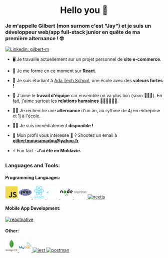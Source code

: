 <h1 align="center">Hello you 🤗</h1>

<h3>Je m'appelle Gilbert (mon surnom c'est "Jay") et je suis un développeur web/app full-stack junior en quête de ma première alternance ! 🤓</h3>

[![Linkedin: gilbert-m](https://img.shields.io/badge/-GilbertM-blue?style=flat-square&logo=Linkedin&logoColor=white&link=https://www.linkedin.com/in/gilbert-m-598a0b2b1)](https://www.linkedin.com/in/gilbert-m-598a0b2b1)

- 🖥️ Je travaille actuellement sur un projet personnel de **site e-commerce**.

- 🌱 Je me forme en ce moment sur **React**.

- 🦉 Je suis étudiant à [Ada Tech School](https://adatechschool.fr/), une école avec des __valeurs fortes !__

- 🙏 J'aime le __travail d'équipe__ car ensemble on va plus loin (sooo 🧀🧀🧀). En fait, j'aime surtout les __relations humaines__ 👯‍♂️👯‍♀️👯‍♂️.

- 👨‍💻 Je recherche une __alternance__ d'un an, au rythme de 4j en entreprise et 1j à l'école.

- 🙋‍♂️ Je suis immédiatement __disponible !__

- 🎯 Mon profil vous intéresse 🤗 ? Shootez un email à **[gilbertmougamadou@yahoo.fr](mailto:gilbertmougamadou@yahoo.fr)**

- ⚡ Fun fact : **J'ai été en Moldavie.**

<h3 align="left">Languages and Tools:</h3>
<p align="left">
  <h4 align="left">Programming Languages:</h4>
  <p align="left">
    <a href="https://developer.mozilla.org/en-US/docs/Web/JavaScript" target="_blank" rel="noreferrer"> 
      <img src="https://raw.githubusercontent.com/devicons/devicon/master/icons/javascript/javascript-original.svg" alt="javascript" width="40" height="40"/> 
    </a> 
    <a href="https://www.php.net" target="_blank" rel="noreferrer"> 
      <img src="https://raw.githubusercontent.com/devicons/devicon/master/icons/php/php-original.svg" alt="php" width="40" height="40"/> 
    </a>
    <a href="https://reactjs.org/" target="_blank" rel="noreferrer"> 
      <img src="https://raw.githubusercontent.com/devicons/devicon/master/icons/react/react-original-wordmark.svg" alt="react" width="40" height="40"/> 
    </a>
    <a href="https://tailwindcss.com/" target="_blank" rel="noreferrer"> 
      <img src="https://raw.githubusercontent.com/devicons/devicon/master/icons/tailwindcss/tailwindcss-original-wordmark.svg" alt="tailwindcss" width="40" height="40"/> 
    </a>
    <a href="https://nodejs.org" target="_blank" rel="noreferrer"> 
      <img src="https://raw.githubusercontent.com/devicons/devicon/master/icons/nodejs/nodejs-original-wordmark.svg" alt="nodejs" width="40" height="40"/> 
    </a>
    <a href="https://expressjs.com" target="_blank" rel="noreferrer"> 
      <img src="https://raw.githubusercontent.com/devicons/devicon/master/icons/express/express-original-wordmark.svg" alt="express" width="40" height="40"/> 
    </a> 
    <a href="https://nextjs.org/" target="_blank" rel="noreferrer"> 
      <img src="https://cdn.worldvectorlogo.com/logos/nextjs-2.svg" alt="nextjs" width="40" height="40"/> 
    </a>
  </p>

  <h4 align="left">Mobile App Development:</h4>
  <p align="left">
    <a href="https://reactnative.dev/" target="_blank" rel="noreferrer"> 
      <img src="https://reactnative.dev/img/header_logo.svg" alt="reactnative" width="40" height="40"/> 
    </a> 
  </p>

  <h4 align="left">Other:</h4>
  <p align="left">
    <a href="https://www.mongodb.com/" target="_blank" rel="noreferrer"> 
      <img src="https://raw.githubusercontent.com/devicons/devicon/master/icons/mongodb/mongodb-original-wordmark.svg" alt="mongodb" width="40" height="40"/> 
    </a> 
    <a href="https://www.mysql.com/" target="_blank" rel="noreferrer"> 
      <img src="https://raw.githubusercontent.com/devicons/devicon/master/icons/mysql/mysql-original-wordmark.svg" alt="mysql" width="40" height="40"/> 
    </a> 
    <a href="https://jestjs.io" target="_blank" rel="noreferrer"> 
      <img src="https://www.vectorlogo.zone/logos/jestjsio/jestjsio-icon.svg" alt="jest" width="40" height="40"/> 
    </a> 
    <a href="https://postman.com" target="_blank" rel="noreferrer"> 
      <img src="https://www.vectorlogo.zone/logos/getpostman/getpostman-icon.svg" alt="postman" width="40" height="40"/> 
    </a>
  </p>
</p>
